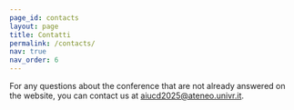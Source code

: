 ```yaml
---
page_id: contacts
layout: page
title: Contatti
permalink: /contacts/
nav: true
nav_order: 6
---
```


For any questions about the conference that are not already answered on the website, you can contact us at [aiucd2025@ateneo.univr.it](mailto:aiucd2025@ateneo.univr.it).